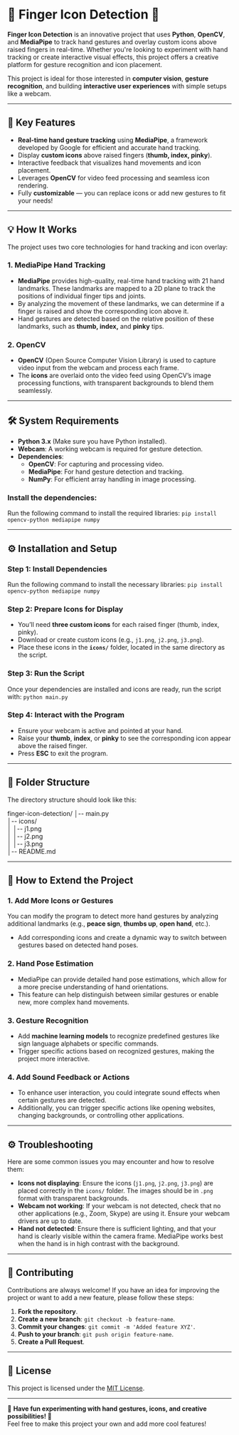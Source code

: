 # 🤖 Finger Icon Detection 🤟

**Finger Icon Detection** is an innovative project that uses **Python**, **OpenCV**, and **MediaPipe** to track hand gestures and overlay custom icons above raised fingers in real-time. Whether you're looking to experiment with hand tracking or create interactive visual effects, this project offers a creative platform for gesture recognition and icon placement.

This project is ideal for those interested in **computer vision**, **gesture recognition**, and building **interactive user experiences** with simple setups like a webcam.

---

## 🎨 Key Features

- **Real-time hand gesture tracking** using **MediaPipe**, a framework developed by Google for efficient and accurate hand tracking.
- Display **custom icons** above raised fingers (**thumb, index, pinky**).
- Interactive feedback that visualizes hand movements and icon placement.
- Leverages **OpenCV** for video feed processing and seamless icon rendering.
- Fully **customizable** — you can replace icons or add new gestures to fit your needs!

---

## 💡 How It Works

The project uses two core technologies for hand tracking and icon overlay:

### 1. **MediaPipe Hand Tracking**
- **MediaPipe** provides high-quality, real-time hand tracking with 21 hand landmarks. These landmarks are mapped to a 2D plane to track the positions of individual finger tips and joints.
- By analyzing the movement of these landmarks, we can determine if a finger is raised and show the corresponding icon above it.
- Hand gestures are detected based on the relative position of these landmarks, such as **thumb, index,** and **pinky** tips.

### 2. **OpenCV**
- **OpenCV** (Open Source Computer Vision Library) is used to capture video input from the webcam and process each frame.
- The **icons** are overlaid onto the video feed using OpenCV’s image processing functions, with transparent backgrounds to blend them seamlessly.

---

## 🛠️ System Requirements

- **Python 3.x** (Make sure you have Python installed).
- **Webcam**: A working webcam is required for gesture detection.
- **Dependencies**:
  - **OpenCV**: For capturing and processing video.
  - **MediaPipe**: For hand gesture detection and tracking.
  - **NumPy**: For efficient array handling in image processing.

### Install the dependencies:
Run the following command to install the required libraries:
``pip install opencv-python mediapipe numpy``


---

## ⚙️ Installation and Setup

### Step 1: Install Dependencies

Run the following command to install the necessary libraries:
``pip install opencv-python mediapipe numpy``


### Step 2: Prepare Icons for Display

- You’ll need **three custom icons** for each raised finger (thumb, index, pinky).
- Download or create custom icons (e.g., `j1.png`, `j2.png`, `j3.png`).
- Place these icons in the **`icons/`** folder, located in the same directory as the script.

### Step 3: Run the Script

Once your dependencies are installed and icons are ready, run the script with:
``python main.py``

### Step 4: Interact with the Program

- Ensure your webcam is active and pointed at your hand.
- Raise your **thumb**, **index**, or **pinky** to see the corresponding icon appear above the raised finger.
- Press **ESC** to exit the program.

---

## 📂 Folder Structure
The directory structure should look like this:

finger-icon-detection/
│-- main.py       
│-- icons/        
│   │-- j1.png     
│   │-- j2.png     
│   │-- j3.png    
│-- README.md      

---

## 🎯 How to Extend the Project

### 1. Add More Icons or Gestures
You can modify the program to detect more hand gestures by analyzing additional landmarks (e.g., **peace sign**, **thumbs up**, **open hand**, etc.).
- Add corresponding icons and create a dynamic way to switch between gestures based on detected hand poses.

### 2. Hand Pose Estimation
- MediaPipe can provide detailed hand pose estimations, which allow for a more precise understanding of hand orientations.
- This feature can help distinguish between similar gestures or enable new, more complex hand movements.

### 3. Gesture Recognition
- Add **machine learning models** to recognize predefined gestures like sign language alphabets or specific commands.
- Trigger specific actions based on recognized gestures, making the project more interactive.

### 4. Add Sound Feedback or Actions
- To enhance user interaction, you could integrate sound effects when certain gestures are detected.
- Additionally, you can trigger specific actions like opening websites, changing backgrounds, or controlling other applications.

---

## ⚙️ Troubleshooting

Here are some common issues you may encounter and how to resolve them:

- **Icons not displaying**: Ensure the icons (`j1.png`, `j2.png`, `j3.png`) are placed correctly in the `icons/` folder. The images should be in `.png` format with transparent backgrounds.
- **Webcam not working**: If your webcam is not detected, check that no other applications (e.g., Zoom, Skype) are using it. Ensure your webcam drivers are up to date.
- **Hand not detected**: Ensure there is sufficient lighting, and that your hand is clearly visible within the camera frame. MediaPipe works best when the hand is in high contrast with the background.

---

## 🤝 Contributing

Contributions are always welcome! If you have an idea for improving the project or want to add a new feature, please follow these steps:

1. **Fork the repository**.
2. **Create a new branch**: `git checkout -b feature-name`.
3. **Commit your changes**: `git commit -m 'Added feature XYZ'`.
4. **Push to your branch**: `git push origin feature-name`.
5. **Create a Pull Request**.

---

## 📜 License

This project is licensed under the [MIT License](LICENSE).

---

🌟 **Have fun experimenting with hand gestures, icons, and creative possibilities! 🚀**  
Feel free to make this project your own and add more cool features!
